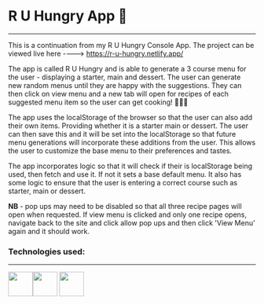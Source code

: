 # R U Hungry App 🍔
<hr>

This is a continuation from my R U Hungry Console App.
The project can be viewed live here ----> https://r-u-hungry.netlify.app/

The app is called R U Hungry and is able to generate a 3 course menu for the user - displaying a starter, main and dessert.
The user can generate new random menus until they are happy with the suggestions. They can then click on view menu and a new tab will open for recipes of each suggested menu item so the user can get cooking!  🍗🍔😋

The app uses the localStorage of the browser so that the user can also add their own items. Providing whether it is a starter main or dessert. 
The user can then save this and it will be set into the localStorage so that future menu generations will incorporate these additions from the user. This allows the user to customize the base menu to their preferences and tastes. 

The app incorporates logic so that it will check if their is localStorage being used, then fetch and use it. If not it sets a base default menu. 
It also has some logic to ensure that the user is entering a correct course such as starter, main or dessert. 


**NB** -  pop ups may need to be disabled so that all three recipe pages will open when requested. 
If view menu is clicked and only one recipe opens, navigate back to the site and click allow pop ups and then click 'View Menu' again and it should work. 

### Technologies used:
<hr>
<img height=50 src="https://cdn.jsdelivr.net/gh/devicons/devicon/icons/html5/html5-original.svg" /><img height=50 src="https://cdn.jsdelivr.net/gh/devicons/devicon/icons/css3/css3-original.svg" />

<img height=50 src="https://cdn.jsdelivr.net/gh/devicons/devicon/icons/javascript/javascript-original.svg" />
          
